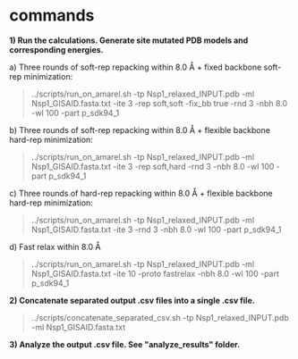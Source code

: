# commands

**1) Run the calculations. Generate site mutated PDB models and corresponding energies.**

a) Three rounds of soft-rep repacking within 8.0 Å + fixed backbone soft-rep minimization:
> ../scripts/run_on_amarel.sh -tp Nsp1_relaxed_INPUT.pdb -ml Nsp1_GISAID.fasta.txt -ite 3 -rep soft,soft -fix_bb true -rnd 3 -nbh 8.0 -wl 100 -part p_sdk94_1

b) Three rounds of soft-rep repacking within 8.0 Å + flexible backbone hard-rep minimization:
> ../scripts/run_on_amarel.sh -tp Nsp1_relaxed_INPUT.pdb -ml Nsp1_GISAID.fasta.txt -ite 3 -rep soft,hard -rnd 3 -nbh 8.0 -wl 100 -part p_sdk94_1

c) Three rounds of hard-rep repacking within 8.0 Å + flexible backbone hard-rep minimization:
> ../scripts/run_on_amarel.sh -tp Nsp1_relaxed_INPUT.pdb -ml Nsp1_GISAID.fasta.txt -ite 3 -rnd 3 -nbh 8.0 -wl 100 -part p_sdk94_1

d) Fast relax within 8.0 Å
> ../scripts/run_on_amarel.sh -tp Nsp1_relaxed_INPUT.pdb -ml Nsp1_GISAID.fasta.txt -ite 10 -proto fastrelax -nbh 8.0 -wl 100 -part p_sdk94_1

**2) Concatenate separated output .csv files into a single .csv file.**

> ../scripts/concatenate_separated_csv.sh -tp Nsp1_relaxed_INPUT.pdb -ml Nsp1_GISAID.fasta.txt

**3) Analyze the output .csv file. See "analyze_results" folder.**

